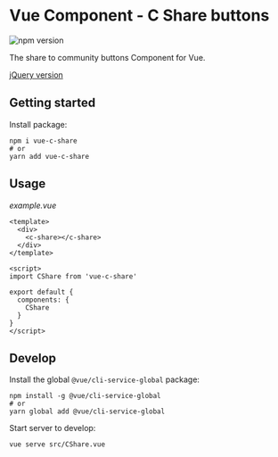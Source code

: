 # Vue Component - C Share buttons

![npm version](https://img.shields.io/npm/v/vue-c-share?style=flat-square)

The share to community buttons Component for Vue.

[jQuery version](https://github.com/ycs77/jquery-plugin-c-share)

## Getting started

Install package:

```
npm i vue-c-share
# or
yarn add vue-c-share
```

## Usage

*example.vue*
```vue
<template>
  <div>
    <c-share></c-share>
  </div>
</template>

<script>
import CShare from 'vue-c-share'

export default {
  components: {
    CShare
  }
}
</script>
```

## Develop

Install the global `@vue/cli-service-global` package:

```
npm install -g @vue/cli-service-global
# or
yarn global add @vue/cli-service-global
```

Start server to develop:

```
vue serve src/CShare.vue
```
